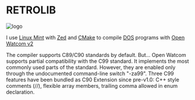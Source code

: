 # RETROLIB
![logo](https://cldup.com/DL5x924VJS.jpg)

I use [Linux Mint](https://linuxmint.com/) with [Zed](https://zed.dev/) and [CMake](https://cmake.org/) to compile [DOS](https://en.wikipedia.org/wiki/DOS) programs with [Open Watcom v2](https://github.com/open-watcom/open-watcom-v2) 

The compiler supports C89/C90 standards by default. But... 
Open Watcom supports partial compatibility with the C99 standard. It implements the most commonly used parts of the standard. However, they are enabled only through the undocumented command-line switch "-za99". Three C99 features have been bundled as C90 Extension since pre-v1.0: C++ style comments (//), flexible array members, trailing comma allowed in enum declaration.
